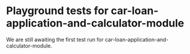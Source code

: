 # Playground tests for car-loan-application-and-calculator-module
We are still awaiting the first test run for car-loan-application-and-calculator-module.
